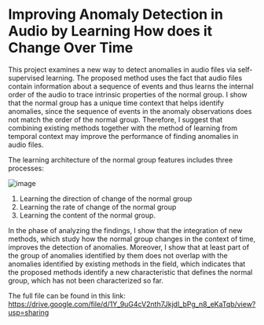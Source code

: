 # Improving Anomaly Detection in Audio by Learning How does it Change Over Time

This project examines a new way to detect anomalies in audio files via self-supervised
learning. The proposed method uses the fact that audio files contain information about a sequence of
events and thus learns the internal order of the audio to trace intrinsic properties of the normal
group. I show that the normal group has a unique time context that helps identify anomalies,
since the sequence of events in the anomaly observations does not match the order of the normal
group. Therefore, I suggest that combining existing methods together with the method of learning
from temporal context may improve the performance of finding anomalies in audio files.

The learning architecture of the normal group features includes three processes:


![image](https://user-images.githubusercontent.com/98801941/197698350-8e558a61-21ba-4b90-8c3c-e9f5c932b3d2.png)

1. Learning the direction of change of the normal group
2. Learning the rate of change of the normal group
3. Learning the content of the normal group.

In the phase of analyzing the findings, I show that the integration of new methods, which study how the normal group changes in the context of time, improves the detection of anomalies. Moreover, I show that at least part of the group of anomalies identified by them does not overlap with the anomalies identified by existing methods in the field, which indicates that the proposed methods identify a new characteristic that defines the normal group, which has not been characterized so far.

The full file can be found in this link:
https://drive.google.com/file/d/1Y_9uG4cV2nth7Jkjdl_bPg_n8_eKaTqb/view?usp=sharing
